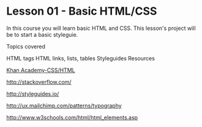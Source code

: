 # Lesson 01 - Basic HTML/CSS

In this course you will learn basic HTML and CSS. This lesson's project will be to start a basic styleguie.

Topics covered

HTML tags
HTML links, lists, tables
Styleguides
Resources

[Khan Academy-CSS/HTML](https://www.khanacademy.org/computing/computer-programming/html-css)

http://stackoverflow.com/

http://styleguides.io/

http://ux.mailchimp.com/patterns/typography

http://www.w3schools.com/html/html_elements.asp
